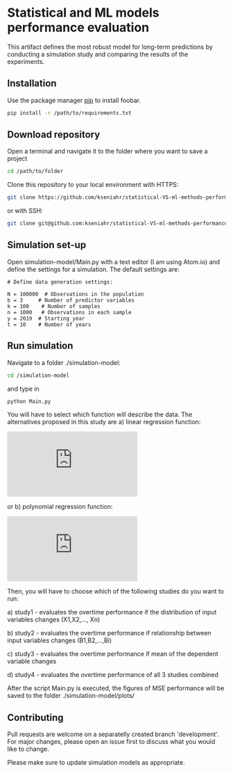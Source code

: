 # Statistical and ML models performance evaluation
This artifact defines the most robust model for long-term predictions by conducting a simulation study and comparing the results of the experiments.

## Installation

Use the package manager [pip](https://pip.pypa.io/en/stable/) to install foobar.

```bash
pip install -r /path/to/requirements.txt
```

## Download repository
Open a terminal and navigate it to the folder where you want to save a project

```bash
cd /path/to/folder
```

Clone this repository to your local environment with HTTPS:
```bash
git clone https://github.com/kseniahr/statistical-VS-ml-methods-performance.git
```
or with SSH:
```bash
git clone git@github.com:kseniahr/statistical-VS-ml-methods-performance.git
```

## Simulation set-up
Open simulation-model/Main.py with a text editor (I am using Atom.io) and define the settings for a simulation. The default settings are:
```
# Define data generation settings:

N = 100000  # Observations in the population
b = 3     # Number of predictor variables
k = 100    # Number of samples
n = 1000   # Observations in each sample
y = 2019  # Starting year
t = 10    # Number of years
```
## Run simulation
Navigate to a folder ./simulation-model:


```bash
cd /simulation-model
```
and type in 

```bash
python Main.py
```
You will have to select which function will describe the data. The alternatives proposed in this study are a) linear regression function:

![equation](https://latex.codecogs.com/gif.latex?Y%20%3D%20%5Cbeta_%7B%7D%200%20&plus;%5Cbeta_%7B%7D%201%20X_%7B%7D%201&plus;%5Cbeta_%7B%7D%202%20X_%7B%7D%202%20&plus;...&plus;%5Cbeta%20iXn%20&plus;%20%5Cvarepsilon%251%251%251) 

or b) polynomial regression function:

![equation](https://latex.codecogs.com/gif.latex?Y%20%3D%20%5Cbeta_%7B%7D%200%20&plus;%5Cbeta_%7B%7D%201%20X_%7B%7D%201&plus;%5Cbeta_%7B%7D%202%20X_%7B%7D%202%5E%7B2%7D%20&plus;%20.%20.%20.%20&plus;%5Cbeta%20iXn%5E%7Bn%7D%20&plus;%20%5Cvarepsilon%251%251)

Then, you will have to choose which of the following studies do you want to run:

a) study1 - evaluates the overtime performance if the distribution of input variables changes (X1,X2,..., Xn)

b) study2 - evaluates the overtime performance if relationship between input variables changes (B1,B2,...,Bi)

c) study3 - evaluates the overtime performance if mean of the dependent variable changes

d) study4 - evaluates the overtime performance of all 3 studies combined

After the script Main.py is executed, the figures of MSE performance will be saved to the folder ./simulation-model/plots/


## Contributing
Pull requests are welcome on a separatelly created branch 'development'. For major changes, please open an issue first to discuss what you would like to change.

Please make sure to update simulation models as appropriate.

